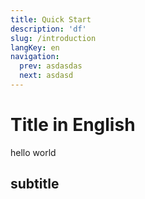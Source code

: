 ```yaml
---
title: Quick Start
description: 'df'
slug: /introduction
langKey: en
navigation:
  prev: asdasdas
  next: asdasd
---
```


# Title in English

hello world

## subtitle
